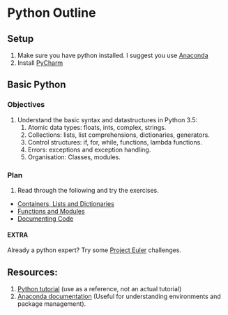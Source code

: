 # Python Outline

## Setup
1. Make sure you have python installed. I suggest you use [Anaconda](https://www.continuum.io/downloads)
2. Install [PyCharm](https://www.jetbrains.com/pycharm/)

## Basic Python
### Objectives
1. Understand the basic syntax and datastructures in Python 3.5:
    1. Atomic data types: floats, ints, complex, strings.
    2. Collections: lists, list comprehensions, dictionaries, generators.
    3. Control structures: if, for, while, functions, lambda functions.
    4. Errors: exceptions and exception handling. 
    5. Organisation: Classes, modules. 

### Plan

1.  Read through the following and try the exercises. 
 * [Containers, Lists and Dictionaries](https://github.com/davidglo/boot-camps/blob/2017-TMCS-software/Python/1_lists_and_dictionaries.md)
 * [Functions and Modules](https://github.com/davidglo/boot-camps/blob/2017-TMCS-software/Python/2_functions_and_modules.md)
 * [Documenting Code](https://github.com/davidglo/boot-camps/blob/2017-TMCS-software/Python/3_documenting_code.md)

#### EXTRA
Already a python expert?  Try some [Project Euler](https://projecteuler.net/) challenges. 


## Resources: 
1. [Python tutorial](https://docs.python.org/3/tutorial/index.html) (use as a reference, not an actual tutorial)
2. [Anaconda documentation](http://conda.pydata.org/docs/using/index.html) (Useful for understanding environments and package management). 


